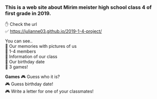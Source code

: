 ### This is a web site about Mirim meister high school class 4 of first grade in 2019.

&#9995; Check the url<br>
&#9989; <https://julianne03.github.io/2019-1-4-project/><br>

You can see..<br>
&#128587; Our memories with pictures of us<br>
&#128587; 1-4 members<br>
&#128587; Information of our class<br>
&#128587; Our birthday date<br>
&#128587; 3 games!<br>

**Games**
&#127918; Guess who it is?<br>
&#127918; Guess birthday date!<br>
&#127918; Write a letter for one of your classmates!<br>
